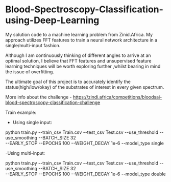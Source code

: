 # Blood-Spectroscopy-Classification-using-Deep-Learning
My solution code to a machine learning problem from Zinid.Africa.
My approach utilizes FFT features to train a neural network architecture in a single/multi-input fashion.

Although I am continuously thinking of different angles to arrive at an optimal solution, I believe that FFT features and unsupervised feature learning techniques will be worth exploring further ,whilst bearing in mind the issue of overfitting.

The ultimate goal of this project is to accurately identify the status(high/low/okay) of the substrates of interest in every given spectrum.

More info about the challenge - https://zindi.africa/competitions/bloodsai-blood-spectroscopy-classification-challenge

Train example:
- Using single input:

python train.py --train_csv Train.csv --test_csv Test.csv --use_threshold --use_smoothing --BATCH_SIZE  32 \
                --EARLY_STOP --EPOCHS 100 --WEIGHT_DECAY 1e-6 --model_type single
                
        
-Using multi-input:

python train.py --train_csv Train.csv --test_csv Test.csv --use_threshold --use_smoothing --BATCH_SIZE  32 \
                --EARLY_STOP --EPOCHS 100 --WEIGHT_DECAY 1e-6 --model_type double

